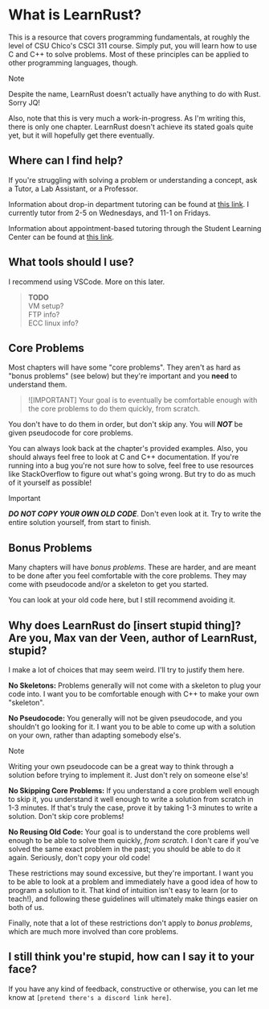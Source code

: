 

# What is LearnRust?

This is a resource that covers programming fundamentals, at roughly the level of CSU Chico's CSCI 311 course. Simply put, you will learn how to use C and C++ to solve problems. Most of these principles can be applied to other programming languages, though.

> [!NOTE]
> Despite the name, LearnRust doesn't actually have anything to do with Rust. Sorry JQ!

Also, note that this is very much a work-in-progress. As I'm writing this, there is only one chapter. LearnRust doesn't achieve its stated goals quite yet, but it will hopefully get there eventually.

## Where can I find help?

If you're struggling with solving a problem or understanding a concept, ask a Tutor, a Lab Assistant, or a Professor.

Information about drop-in department tutoring can be found at [this link](https://www.csuchico.edu/csci/tutoring/index.shtml). I currently tutor from 2-5 on Wednesdays, and 11-1 on Fridays.

Information about appointment-based tutoring through the Student Learning Center can be found at [this link](https://www.csuchico.edu/slc/computer-science.shtml).


## What tools should I use?

I recommend using VSCode. More on this later.

> **TODO** <br>
> VM setup? <br>
> FTP info? <br>
> ECC linux info?

## Core Problems

Most chapters will have some "core problems". They aren't as hard as "bonus problems" (see below) but they're important and you **need** to understand them.

> ![IMPORTANT]
> Your goal is to eventually be comfortable enough with the core problems to do them quickly, from scratch.

You don't have to do them in order, but don't skip any. You will ***NOT*** be given pseudocode for core problems.

You can always look back at the chapter's provided examples. Also, you should always feel free to look at C and C++ documentation. If you're running into a bug you're not sure how to solve, feel free to use resources like StackOverflow to figure out what's going wrong. But try to do as much of it yourself as possible!


> [!IMPORTANT]
> ***DO NOT COPY YOUR OWN OLD CODE***. Don't even look at it. Try to write the entire solution yourself, from start to finish.

## Bonus Problems

Many chapters will have *bonus problems*. These are harder, and are meant to be done after you feel comfortable with the core problems. They may come with pseudocode and/or a skeleton to get you started.

You can look at your old code here, but I still recommend avoiding it.

## Why does LearnRust do [insert stupid thing]? Are you, Max van der Veen, author of LearnRust, stupid?

I make a lot of choices that may seem weird. I'll try to justify them here.

**No Skeletons:** Problems generally will not come with a skeleton to plug your code into. I want you to be comfortable enough with C++ to make your own "skeleton".

**No Pseudocode:** You generally will not be given pseudocode, and you shouldn't go looking for it. I want you to be able to come up with a solution on your own, rather than adapting somebody else's.

> [!NOTE]
> Writing your own pseudocode can be a great way to think through a solution before trying to implement it. Just don't rely on someone else's!

**No Skipping Core Problems:** If you understand a core problem well enough to skip it, you understand it well enough to write a solution from scratch in 1-3 minutes. If that's truly the case, prove it by taking 1-3 minutes to write a solution. Don't skip core problems!

**No Reusing Old Code:** Your goal is to understand the core problems well enough to be able to solve them quickly, *from scratch*. I don't care if you've solved the same exact problem in the past; you should be able to do it again. Seriously, don't copy your old code!

These restrictions may sound excessive, but they're important. I want you to be able to look at a problem and immediately have a good idea of how to program a solution to it. That kind of intuition isn't easy to learn (or to teach!), and following these guidelines will ultimately make things easier on both of us.

Finally, note that a lot of these restrictions don't apply to *bonus problems*, which are much more involved than core problems.

## I still think you're stupid, how can I say it to your face?

If you have any kind of feedback, constructive or otherwise, you can let me know at `[pretend there's a discord link here]`.